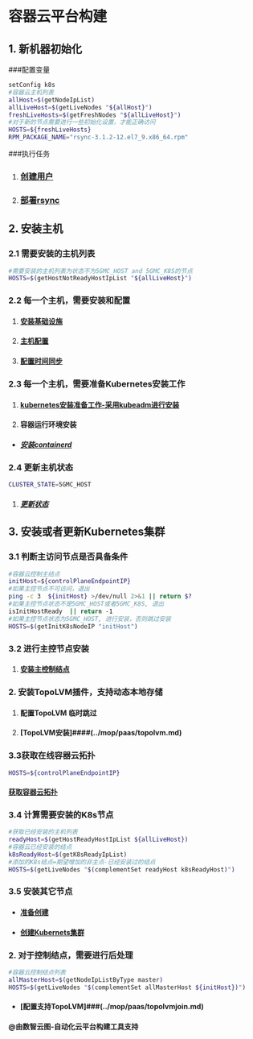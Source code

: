 # 容器云平台构建

## 1. 新机器初始化
###配置变量
```bash
setConfig k8s
#容器云主机列表
allHost=$(getNodeIpList)
allLiveHost=$(getLiveNodes "${allHost}")
freshLiveHosts=$(getFreshNodes "${allLiveHost}")
#对于新的节点需要进行一些初始化设置，才能正确访问
HOSTS=${freshLiveHosts}
RPM_PACKAGE_NAME="rsync-3.1.2-12.el7_9.x86_64.rpm"
```

###执行任务
1. ### [创建用户](../mop/deploy/createUser.md)
2. ### [部署rsync](../mop/deploy/installRpm.md)

## 2. 安装主机

### 2.1 需要安装的主机列表

```bash
#需要安装的主机列表为状态不为5GMC_HOST and 5GMC_K8S的节点
HOSTS=$(getHostNotReadyHostIpList "${allLiveHost}")
```

### 2.2 每一个主机，需要安装和配置

1.   #### [安装基础设施](../mop/deploy/prepareHostInstall.md)
1.   #### [主机配置](../mop/deploy/configHost.md)
1.   #### [配置时间同步](../mop/deploy/setupChrony.md)

### 2.3 每一个主机，需要准备Kubernetes安装工作

1.   #### [kubernetes安装准备工作-采用kubeadm进行安装](../mop/deploy/prepareK8s.md)
1.   #### 容器运行环境安装

-  ##### [安装containerd](../mop/deploy/installContainerd.md)
### 2.4 更新主机状态
```bash
CLUSTER_STATE=5GMC_HOST
```
1.   ##### [更新状态](../mop/deploy/updateState.md)


## 3. 安装或者更新Kubernetes集群

### 3.1 判断主访问节点是否具备条件

```bash
#容器云控制主结点
initHost=${controlPlaneEndpointIP}
#如果主控节点不可访问，退出
ping -c 3  ${initHost} >/dev/null 2>&1 || return $?
#如果主控节点状态不是5GMC_HOST或者5GMC_K8S, 退出
isInitHostReady  || return -1 
#如果主控节点状态为5GMC_HOST, 进行安装，否则跳过安装
HOSTS=$(getInitK8sNodeIP "initHost")
```
### 3.2 进行主控节点安装

1. #### [安装主控制结点](../mop/deploy/initK8s.md)

### 2. 安装TopoLVM插件，支持动态本地存储
1. #### 配置TopoLVM 临时跳过
1. #### [TopoLVM安装]####(../mop/paas/topolvm.md)

### 3.3获取在线容器云拓扑
```bash
HOSTS=${controlPlaneEndpointIP}
```
#### [获取容器云拓扑](../mop/deploy/getK8sInfo.md)

### 3.4 计算需要安装的K8s节点
```bash
#获取已经安装的主机列表
readyHost=$(getHostReadyHostIpList ${allLiveHost})
#容器云已经安装的结点
k8sReadyHost=$(getK8sReadyIpList)
#添加的K8s结点=期望增加的非主点-已经安装过的结点
HOSTS=$(getLiveNodes "$(complementSet readyHost k8sReadyHost)")

```
### 3.5 安装其它节点

- #### [准备创建](../mop/deploy/prepareJoinK8s.md)
- #### [创建Kubernets集群](../mop/deploy/joinK8s.md)

### 2. 对于控制结点，需要进行后处理

````bash
#容器云控制结点列表
allMasterHost=$(getNodeIpListByType master)
HOSTS=$(getLiveNodes "$(complementSet allMasterHost ${initHost})")
````

- #### [配置支持TopoLVM]###(../mop/paas/topolvmjoin.md)


#### @由数智云图-自动化云平台构建工具支持